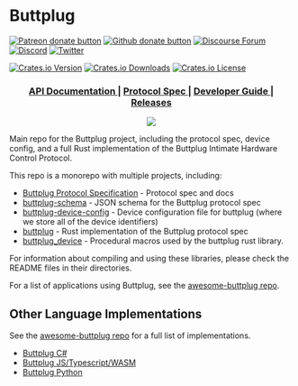 # Buttplug

[![Patreon donate button](https://img.shields.io/badge/patreon-donate-yellow.svg)](https://www.patreon.com/qdot)
[![Github donate button](https://img.shields.io/badge/github-donate-ff69b4.svg)](https://www.github.com/sponsors/qdot)
[![Discourse Forum](https://img.shields.io/badge/discourse-forum-blue.svg)](https://metafetish.club)
[![Discord](https://img.shields.io/discord/353303527587708932.svg?logo=discord)](https://discord.buttplug.io)
[![Twitter](https://img.shields.io/twitter/follow/buttplugio.svg?style=social&logo=twitter)](https://twitter.com/buttplugio)

[![Crates.io Version](https://img.shields.io/crates/v/buttplug)](https://crates.io/crates/buttplug)
[![Crates.io Downloads](https://img.shields.io/crates/d/buttplug)](https://crates.io/crates/buttplug)
[![Crates.io License](https://img.shields.io/crates/l/buttplug)](https://crates.io/crates/buttplug)

<div align="center">
  <h3>
    <a href="https://docs.rs/buttplug">
      API Documentation
    </a>
    <span> | </span>
    <a href="https://buttplug-spec.docs.buttplug.io">
      Protocol Spec
    </a>
    <span> | </span>
    <a href="https://buttplug-developer-guide.docs.buttplug.io">
      Developer Guide
    </a>
    <span> | </span>
    <a href="https://github.com/buttplugio/buttplug-rs/releases">
      Releases
    </a>
  </h3>
</div>

<p align="center">
  <img src="https://raw.githubusercontent.com/buttplugio/buttplug-rs/dev/buttplug/docs/buttplug_rust_docs.png">
</p>

Main repo for the Buttplug project, including the protocol spec, device config, and a full Rust implementation of the Buttplug Intimate Hardware Control Protocol.

This repo is a monorepo with multiple projects, including:

- [Buttplug Protocol Specification](spec/) - Protocol spec and docs
- [buttplug-schema](buttplug/buttplug-schema) - JSON schema for the Buttplug protocol spec
- [buttplug-device-config](buttplug/buttplug-device-config) - Device configuration file for buttplug (where we store all of the device identifiers)
- [buttplug](buttplug/) - Rust implementation of the Buttplug protocol spec
- [buttplug_device](buttplug_derive/) - Procedural macros used by the buttplug rust library.


For information about compiling and using these libraries, please check the
README files in their directories.

For a list of applications using Buttplug, see the [awesome-buttplug repo](https://github.com/buttplugio/awesome-buttplug).

## Other Language Implementations

See the [awesome-buttplug repo](https://github.com/buttplugio/awesome-buttplug) for a full list of implementations.

- [Buttplug C#](https://github.com/buttplugio/buttplug-rs-ffi/tree/master/csharp)
- [Buttplug JS/Typescript/WASM](https://github.com/buttplugio/buttplug-rs-ffi/tree/master/js)
- [Buttplug Python](https://github.com/buttplugio/buttplug-py)